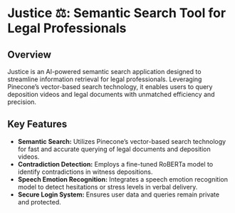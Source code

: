 # Justice ⚖️: Semantic Search Tool for Legal Professionals

## Overview
Justice is an AI-powered semantic search application designed to streamline information retrieval for legal professionals. Leveraging Pinecone’s vector-based search technology, it enables users to query deposition videos and legal documents with unmatched efficiency and precision. 

## Key Features
* **Semantic Search:** Utilizes Pinecone’s vector-based search technology for fast and accurate querying of legal documents and deposition videos.
* **Contradiction Detection:** Employs a fine-tuned RoBERTa model to identify contradictions in witness depositions.
* **Speech Emotion Recognition:** Integrates a speech emotion recognition model to detect hesitations or stress levels in verbal delivery.
* **Secure Login System:** Ensures user data and queries remain private and protected.
